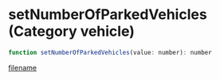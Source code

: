 # setNumberOfParkedVehicles (Category vehicle)

```js
function setNumberOfParkedVehicles(value: number): number
```

[filename](setNumberOfParkedVehicles_m.md ':include')